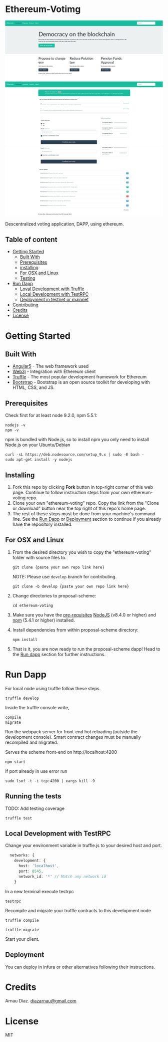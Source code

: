 # Ethereum-Votimg

![Screenshot0](tfg0.png)
![Screenshot1](tfg1.png)
![Screenshot2](tfg2.png)


Descentralized voting application, DAPP, using ethereum.
## Table of content

- [Getting Started](#getting-started)
    - [Built With](#built-with)
    - [Prerequisites](#built-with)
    - [installing](#installing)
    - [For OSX and Linux](#for-osx-and-linux)
    - [Testing](#running-the-tests)
- [Run Dapp](#run-dapp)
    - [Loval Development with Truffle](#run-dapp)
    - [Local Development with TestRPC](#local-development-with-testrpc)
    - [Deployment in testnet or mainnet](#deployment)
- [Contributing](cContributing)
- [Credits](#credits)
- [License](#license)



# Getting Started

<These instructions will get you a copy of the project up and running on your local machine for development and testing purposes. See deployment for notes on how to deploy the project on a live system.>

## Built With

<Frameworks used>
  
* [Angular5](https://angular.io/) - The web framework used
* [Web3j](https://github.com/web3j/web3j) - Integration with Ethereum client
* [Truffle](http://truffleframework.com/) - The most popular development framework for Ethereum
* [Bootstrap](https://getbootstrap.com/) - Bootstrap is an open source toolkit for developing with HTML, CSS, and JS.

## Prerequisites

<What things you need to install the software and how to install them>

Check first for at least node 9.2.0, npm 5.5.1:
```
nodejs -v
npm -v
```
npm is bundled with Node.js, so to install npm you only need to install Node.js on your Ubuntu/Debian
```
curl -sL https://deb.nodesource.com/setup_9.x | sudo -E bash -
sudo apt-get install -y nodejs
```
## Installing

1. Fork this repo by clicking **Fork** button in top-right corner of this web page. Continue to follow instruction steps from your own ethereum-voting repo.
2. Clone your own "ethereum-voting" repo. Copy the link from the "Clone or download" button near the top right of this repo's home page.
3. The rest of these steps must be done from your machine's command line. See the [Run Dapp](#run-dapp) or [Deployment](#deployment) section to continue if you already have the repository installed.

## For OSX and Linux

1. From the desired directory you wish to copy the "ethereum-voting" folder with source files to.
    ```
    git clone {paste your own repo link here}
    ```
    NOTE: Please use `develop` branch for contributing.
    ```
    git clone -b develop {paste your own repo link here}
    ```
2. Change directories to proposal-scheme:
    ```
    cd ethereum-voting
    ```
3. Make sure you have the [pre-requisites](#Prerequisites) [NodeJS](https://nodejs.org/) (v8.4.0 or higher) and [npm](https://www.npmjs.com/) (5.4.1 or higher) installed.

4. Install dependencies from within proposal-scheme directory:
    ```
    npm install
    ```
5. That is it, you are now ready to run the proposal-scheme dapp! Head to the [Run dapp](#run-dapp) section for further instructions.


# Run Dapp

For local node using truffle follow these steps.

```
truffle develop
```
Inside the truffle console write,
```
compile
migrate
```
Run the webpack server for front-end hot reloading (outside the development console). Smart contract changes must be manually recompiled and migrated.

 Serves the scheme front-end on http://localhost:4200
 ```
 npm start
```

If port already in use error run
```
sudo lsof -t -i tcp:4200 | xargs kill -9
```

## Running the tests

TODO: Add testing coverage

```
truffle test
```

## Local Development with TestRPC

Change your environment variable in truffle.js to your desired host and port.

```typescript
  networks: {
    development: {
      host: 'localhost',
      port: 8545,
      network_id: '*' // Match any network id
    }
```
In a new terminal execute testrpc
```
testrpc
```
Recompile and migrate your truffle contracts to this development node
```
truffle compile
```
```
truffle migrate
```
Start your client.

## Deployment

You can deploy in infura or other alternatives following their instructions.


# Credits

Arnau Díaz. diazarnau@gmail.com 

# License

MIT
